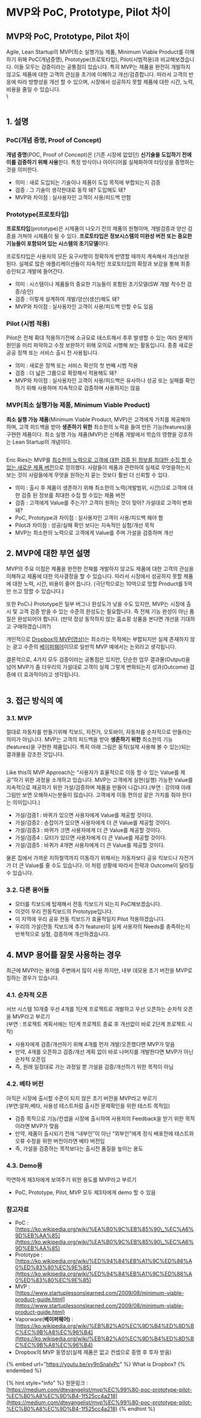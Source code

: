 # MVP와 PoC, Prototype, Pilot 차이

## MVP와 PoC, Prototype, Pilot 차이 <a href="#1f42" id="1f42"></a>

Agile, Lean Startup의 MVP(최소 실행가능 제품, Minimum Viable Product를 이해하기 위해 PoC(개념증명), Prototype(프로토타입), Pilot(시범적용)과 비교해보겠습니다. 이들 모두는 검증이라는 공통점이 있습니다. 특히 MVP는 제품을 완전히 개발하지 않고도 제품에 대한 고객의 관심을 초기에 이해하고 개선/검증합니다. 따라서 고객의 반응에 따라 방향성을 개선 할 수 있으며, 시장에서 성공하지 못할 제품에 대한 시간, 노력, 비용을 줄일 수 있습니다.\
\


<figure><img src="../../.gitbook/assets/image (2).png" alt=""><figcaption></figcaption></figure>

## 1. 설명 <a href="#e0a9" id="e0a9"></a>

### PoC(개념 증명, Proof of Concept) <a href="#74dd" id="74dd"></a>

**개념 증명**(POC, Proof of Concept)은 (기존 시장에 없었던) **신기술을 도입하기 전에 이를 검증하기 위해 사용**한다. 특정 방식이나 아이디어를 실체화하여 타당성을 증명하는 것을 의미한다.

* 의미 : 새로 도입되는 기술이나 제품이 도입 목적에 부합되는지 검증
* 검증 : 그 기술이 생각한대로 동작 돼? 도입해도 돼?
* MVP와 차이점 : 실사용자인 고객이 사용/피드백 안함

### Prototype(프로토타입) <a href="#09b5" id="09b5"></a>

**프로토타입**(prototype)은 시제품이 나오기 전의 제품의 원형이며, 개발검증과 양산 검증을 거쳐야 시제품이 될 수 있다. **프로토타입은 정보시스템의 미완성 버전 또는 중요한 기능들이 포함되어 있는 시스템의 초기모델**이다.

프로토타입은 사용자의 모든 요구사항이 정확하게 반영할 때까지 계속해서 개선/보완 된다. 실제로 많은 애플리케이션들이 지속적인 프로토타입의 확장과 보강을 통해 최종 승인되고 개발에 들어간다.

* 의미 : 시스템이나 제품들의 중요한 기능들이 포함된 초기모델(SW 개발 착수전 검증/승인)
* 검증 : 이렇게 설계하여 개발/양산(생산)해도 돼?
* MVP와 차이점 : 실사용자인 고객이 사용/피드백 안할 수도 있음

### Pilot (시범 적용) <a href="#3131" id="3131"></a>

Pilot은 전체 확대 적용하기전에 소규모로 테스트해서 추후 발생할 수 있는 여러 문제의 원인을 미리 파악하고 수정 보완하기 위해 모의로 시행해 보는 활동입니다. 종종 새로운 공공 정책 또는 서비스 출시 전 사용됩니다.

* 의미 : 새로운 정책 또는 서비스 확산의 첫 번째 시범 적용
* 검증 : 더 넓은 그룹으로 확장해서 적용해도 돼?
* MVP와 차이점 : 실사용자인 고객이 사용/피드백은 유사하나 성공 또는 실패를 확인하기 위해 사용하며 지속적으로 검증하며 사용하지는 않음

### MVP(최소 실행가능 제품, Minimum Viable Product) <a href="#4499" id="4499"></a>

**최소 실행 가능 제품**(Minimum Viable Product, MVP)은 고객에게 가치를 제공해야 하며, 고객 피드백을 받아 **생존하기 위한** 최소한의 노력을 들여 만든 기능(features)을 구현한 제품이다. 최소 실행 가능 제품(MVP)은 신제품 개발에서 학습의 영향을 강조하는 Lean Startup의 개념이다.

<figure><img src="../../.gitbook/assets/image (3).png" alt=""><figcaption></figcaption></figure>

Eric Ries는 MVP를 [최소한의 노력으로 고객에 대한 검증 된 정보를 최대한 수집 할 수있는 새로운 제품 버전](http://www.startuplessonslearned.com/2009/08/minimum-viable-product-guide.html)으로 정의했다. 사람들이 제품과 관련하여 실제로 무엇을하는지 보는 것이 사람들에게 무엇을 원하는지 묻는 것보다 훨씬 더 신뢰할 수 있다.

* 의미 : 출시 후 제품이 생존하기 위해 최소한의 노력(개발범위, 시간)으로 고객에 대한 검증 된 정보를 최대한 수집 할 수있는 제품 버전
* 검증 : 고객에게 Value를 주는가? 고객이 원하는 것이 맞아? 가설대로 고객이 변화 돼?
* PoC, Prototype과 차이점 : 실사용자인 고객이 사용/피드백 해야 함
* Pilot과 차이점 : 성공/실패 확인 보다는 지속적인 실험/개선 목적
* MVP는 최소한의 노력으로 고객에게 Value를 주며 가설을 검증하며 개선

## 2. MVP에 대한 부연 설명 <a href="#fc48" id="fc48"></a>

MVP의 주요 이점은 제품을 완전한 전체를 개발하지 않고도 제품에 대한 고객의 관심을 이해하고 제품에 대한 의사결정을 할 수 있습니다. 따라서 시장에서 성공하지 못할 제품에 대한 노력, 시간, 비용이 줄어 듭니다. (극단적으로는 10억으로 망할 Product를 5억만 쓰고 망할 수 있습니다.)

또한 PoC나 Prototype은 일부 버그나 완성도가 낮을 수도 있지만, MVP는 시장에 출시 및 고객 검증 받을 수 있는 수준의 완성도는 필요합니다. 즉 전체 기능 완성이 아닌 품질은 완성되어야 합니다. (만약 정상 동작하지 않는 홈쇼핑 상품을 본다면 개선을 기대하고 구매하겠습니까?)

개인적으로 [Dropbox의 MVP(영상)](https://youtu.be/xy9nSnalvPc)는 최소라는 목적에는 부합되지만 실제 존재하지 않는 광고 수준의 [베이퍼웨어](https://ko.wikipedia.org/wiki/%EB%B2%A0%EC%9D%B4%ED%8D%BC%EC%9B%A8%EC%96%B4)이므로 일반적 MVP 예에서는 논외라고 생각됩니다.

결론적으로, 4가지 모두 검증이라는 공통점은 있지만, 단순한 업무 결과물(Output)을 넘어 MVP가 좀 더우리의 가설대로 고객이 실제 그렇게 변화되는지 성과(Outcome) 검증에 더 효과적이라고 생각됩니다.

<figure><img src="../../.gitbook/assets/image.png" alt=""><figcaption></figcaption></figure>

## 3. 접근 방식의 예 <a href="#db56" id="db56"></a>

### 3.1. MVP <a href="#5fcb" id="5fcb"></a>

절대로 자동차를 만들기위해 킥보드, 자전거, 오토바이, 자동차를 순차적으로 만들라는 의미가 아닙니다. MVP는 고객의 피드백을 받아 **생존하기 위한** 최소한의 기능(features)을 구현한 제품입니다. 특히 아래 그림은 동작(실제 사용해 볼 수 있는)되는 결과물을 강조한 것입니다.

<figure><img src="../../.gitbook/assets/image (1).png" alt=""><figcaption></figcaption></figure>

Like this의 MVP Approach는 “사용자가 효율적으로 이동 할 수 있는 Value를 제공”하기 위한 과정을 소개하고 있습니다. MVP는 고객에게 실현(실행) 가능한 Value를 지속적으로 제공하기 위한 가설/검증하며 제품을 만들어 나갑니다.(부연 : 강의때 아래 그림만 보면 오해하시는분들이 많습니다. 고객에게 이동 편의성 같은 가치를 줘야 한다는 의미입니다.)

* 가설/검증1 : 바퀴가 있으면 사용자에게 Value를 제공할 것이다.
* 가설/검증2 : 손잡이가 있으면 사용자에게 더 큰 Value를 제공할 것이다.
* 가설/검증3 : 바퀴가 크면 사용자에게 더 큰 Value를 제공할 것이다.
* 가설/검증4 : 모터가 있으면 사용자에게 더 큰 Value를 제공할 것이다.
* 가설/검증5 : 바퀴가 4개면 사용자에게 더 큰 Value를 제공할 것이다.

물론 집에서 가까운 지하철역까지 이동하기 위해서는 자동차보다 공유 킥보드나 자전거가 더 큰 Value를 줄 수도 있습니다. 이 처럼 상황에 따라서 전략과 Outcome이 달라질 수 있습니다.

### 3.2. 다른 용어들 <a href="#ce9c" id="ce9c"></a>

* 모터를 킥보드에 탑재해서 전동 킥보드가 되는지 PoC해보겠습니다.
* 이것이 우리 전동킥보드의 Prototype입니다.
* 이 지역에 우리 공유 전동 킥보드가 효율적일지 Pilot 적용하겠습니다.
* 우리의 가설(전동 킥보드에 추가 feature)이 실제 사용자의 Needs를 충족하는지 반복적으로 실험, 검증하며 개선하겠습니다.

## 4. MVP 용어를 잘못 사용하는 경우 <a href="#aeaf" id="aeaf"></a>

최근에 MVP라는 용어를 주변에서 많이 사용 하지만, 내부 데모용 초기 버전을 MVP로 칭하는 경우가 있습니다.

### 4.1. 순차적 오픈 <a href="#47e9" id="47e9"></a>

서브 시스템 10개중 우선 4개를 1단계 프로젝트로 개발하고 우선 오픈하는 순차적 오픈을 MVP라고 부르기\
(부연 : 프로젝트 계획서에는 1단계 프로젝트 종료 후 개선없이 바로 2단계 프로젝트 시작)

* 사용자에게 검증/개선하기 위해 4개를 먼저 개발/오픈했다면 MVP가 맞음
* 만약, 4개를 오픈하고 검증/개선 계획 없이 바로 나머지를 개발한다면 MVP가 아닌 순차적 오픈임
* 즉, 원래 일정대로 가는 과정일 뿐 가설을 검증/개선하기 위한 목적이 아님

### 4.2. 베타 버전 <a href="#3551" id="3551"></a>

아직은 시장에 출시할 수준이 되지 않은 초기 버전을 MVP라고 부르기\
(부연:알파,베타, 사용성 테스트처럼 출시전 문제확인을 위한 테스트 목적임)

* 검증 목적으로 기능/컨셉을 시장에 출시하여 사용자의 Feedback을 받기 위한 목적이라면 MVP가 맞음
* 만약, 제품이 출시되기 전에 “내부인”이 아닌 “외부인”에게 정식 배포전에 테스트와 오류 수정을 위한 버전이라면 베타 버전임
* 즉, 가설을 검증하는 목적보다는 출시전 품질을 높이는 용도

### 4.3. Demo용 <a href="#7e3e" id="7e3e"></a>

막연하게 제3자에게 보여주기 위한 용도를 MVP라고 부르기

* PoC, Prototype, Pilot, MVP 모두 제3자에게 demo 할 수 있음



### 참고자료 <a href="#85c1" id="85c1"></a>

* PoC : [https://ko.wikipedia.org/wiki/%EA%B0%9C%EB%85%90\_%EC%A6%9D%EB%AA%85](https://ko.wikipedia.org/wiki/%EA%B0%9C%EB%85%90\_%EC%A6%9D%EB%AA%85)
* Prototype :\
  [https://ko.wikipedia.org/wiki/%ED%94%84%EB%A1%9C%ED%86%A0%ED%83%80%EC%9E%85](https://ko.wikipedia.org/wiki/%ED%94%84%EB%A1%9C%ED%86%A0%ED%83%80%EC%9E%85)
* MVP :\
  [https://www.startuplessonslearned.com/2009/08/minimum-viable-product-guide.html](https://www.startuplessonslearned.com/2009/08/minimum-viable-product-guide.html)
* Vaporware(**베이퍼웨어)** :\
  [https://ko.wikipedia.org/wiki/%EB%B2%A0%EC%9D%B4%ED%8D%BC%EC%9B%A8%EC%96%B4](https://ko.wikipedia.org/wiki/%EB%B2%A0%EC%9D%B4%ED%8D%BC%EC%9B%A8%EC%96%B4)
* Dropbox의 MVP 동영상(실제 제품은 없고 컨셉으로 증명 후 투자 받음)

{% embed url="https://youtu.be/xy9nSnalvPc" %}
What is Dropbox?
{% endembed %}

{% hint style="info" %}
원문링크 : [https://medium.com/dtevangelist/mvp%EC%99%80-poc-prototype-pilot-%EC%B0%A8%EC%9D%B4-1f525cc4a218](https://medium.com/dtevangelist/mvp%EC%99%80-poc-prototype-pilot-%EC%B0%A8%EC%9D%B4-1f525cc4a218)
{% endhint %}
